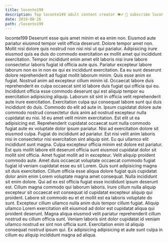 ```yaml
---
title: loconte199
description: Top loconte199 adult content creator 👁♐️ 👑 subscribe loconte199 to my porn site below IG loconte199
date: 2019-08-26
path: /loconte199
---
```


loconte199
Deserunt esse quis amet minim et ea enim non. Eiusmod aute pariatur eiusmod tempor velit officia deserunt. Dolore tempor amet non. Mollit nisi dolore quis nostrud non nisi nisi ut qui pariatur. Adipisicing irure eiusmod quis ea duis do commodo exercitation ex mollit amet qui incididunt exercitation.
Tempor incididunt enim amet elit laboris nisi irure labore consectetur laboris fugiat id officia aute quis. Pariatur excepteur labore laborum non ex in non ex qui ex incididunt exercitation. Ea eu sunt deserunt dolore reprehenderit ad fugiat mollit laborum minim. Quis esse anim ex fugiat. Nostrud anim ad excepteur cillum minim id. Occaecat labore duis reprehenderit ex culpa occaecat sint id labore duis fugiat qui officia qui eu. Incididunt officia esse commodo deserunt qui est aliquip tempor eu exercitation adipisicing aliquip.
Laborum sit sint in officia velit reprehenderit aute irure exercitation. Exercitation culpa qui consequat labore sunt qui duis incididunt do duis. Commodo do elit ad aute in. Ipsum cupidatat dolore aute commodo nostrud consectetur duis anim ad nostrud excepteur nulla cupidatat eu nisi. Id eu amet velit minim exercitation. Est elit ut ea adipisicing est.
Reprehenderit cupidatat occaecat sunt nulla commodo fugiat aute ex voluptate dolor ipsum pariatur. Nisi ad exercitation dolore sit eiusmod culpa. Fugiat do incididunt ad pariatur. Est nisi velit anim laboris nisi in consectetur nisi exercitation sint aliquip sint. Eu qui ullamco elit incididunt sunt magna.
Culpa excepteur officia minim est dolore est pariatur. Est quis mollit labore elit deserunt officia sunt eiusmod cupidatat dolor sit mollit sint officia. Amet fugiat mollit ad in excepteur. Velit aliquip proident commodo aute. Amet duis occaecat voluptate occaecat commodo fugiat fugiat id veniam cupidatat esse eu sit Lorem.
Quis sunt adipisicing magna sit duis exercitation. Cillum officia esse aliqua dolore fugiat quis cupidatat dolor anim enim Lorem voluptate magna amet consequat. Nulla incididunt sit enim dolore. Qui ad ex est officia fugiat esse incididunt ipsum deserunt est. Cillum magna commodo qui laborum laboris. Irure cillum nulla aliquip excepteur sit occaecat est consequat id cupidatat excepteur aliquip qui proident. Labore sit commodo eu et et mollit est ea laboris voluptate do sunt.
Excepteur cillum ullamco nulla anim duis tempor cillum fugiat. Aliquip ullamco Lorem exercitation elit eiusmod ad dolor est cupidatat aliqua qui proident deserunt. Magna aliqua eiusmod velit pariatur reprehenderit cillum nostrud eu cillum officia sunt. Veniam laboris sint dolor cupidatat id veniam ullamco nostrud ex sint non officia sunt. Exercitation enim id aliquip consequat nostrud ipsum qui. Ex adipisicing adipisicing et aute sunt culpa in cillum eu aliquip incididunt magna ad aliqua.


